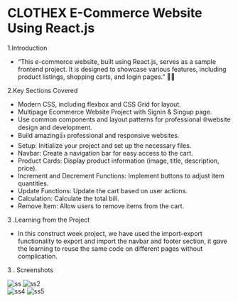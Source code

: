 # CLOTHEX E-Commerce Website  Using React.js


1.Introduction

 - “This e-commerce website, built using React.js, serves as a sample frontend project. It is designed to showcase  various features, including product listings, shopping carts, and login pages.” 🛒🌟
  
2.Key Sections Covered

- Modern CSS, including flexbox and CSS Grid for layout.<br>
- Multipage Ecommerce Website Project with Signin & Singup page.<br>
- Use common components and layout patterns for professional 🌐website design and development.<br>
- Build amazing👍 professional and responsive websites.<br>
- Setup: Initialize your project and set up the necessary files.<br>
- Navbar: Create a navigation bar for easy access to the cart.<br>
-  Product Cards: Display product information (image, title, description, price).<br>
- Increment and Decrement Functions: Implement buttons to adjust item quantities.<br>
- Update Functions: Update the cart based on user actions.<br>
- Calculation: Calculate the total bill.<br>
- Remove Item: Allow users to remove items from the cart.


3 .Learning from the Project

- In this construct week project, we have used the import-export functionality to export and import the navbar and footer section, it gave the learning to reuse the same code on different pages without complication.

3 . Screenshots

![ss](https://github.com/Rahul02M/CLOTHEX-E-commerce-website/assets/133855195/a93bbbd3-667a-4ee9-bf4e-88fe4dac9c76)      ![ss2](https://github.com/Rahul02M/CLOTHEX-E-commerce-website/assets/133855195/1c4a8757-7992-4f2a-8cfd-199767e56c8f) <br>
![ss4](https://github.com/Rahul02M/CLOTHEX-E-commerce-website/assets/133855195/46aa2e92-06f4-4fdb-80d7-976892023dd2)           ![ss5](https://github.com/Rahul02M/CLOTHEX-E-commerce-website/assets/133855195/6187f1c8-a598-47f7-afd1-312b6d28fe85)

